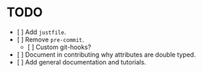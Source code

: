 # TODO

- [ ] Add `justfile`.
- [ ] Remove `pre-commit`.
    - [ ] Custom git-hooks?
- [ ] Document in contributing why attributes are double typed.
- [ ] Add general documentation and tutorials.
